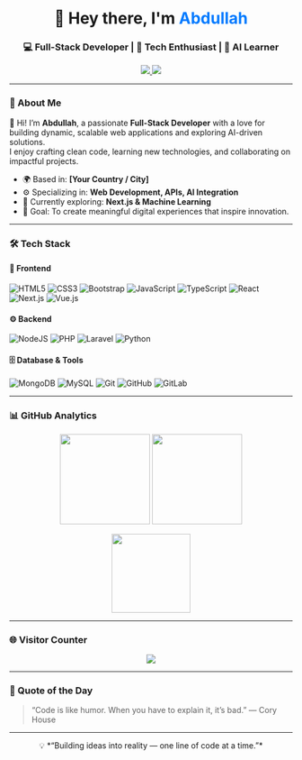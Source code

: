 <!-- Profile Header -->
<h1 align="center">👋 Hey there, I'm <span style="color:#007bff;">Abdullah</span></h1>
<h3 align="center">💻 Full-Stack Developer | 🚀 Tech Enthusiast | 🧠 AI Learner</h3>

<p align="center">
  <a href="https://facebook.com/abdullahdevai">
    <img src="https://img.shields.io/badge/Facebook-%231877F2.svg?style=flat&logo=Facebook&logoColor=white"/>
  </a>
  <a href="https://linkedin.com/in/abdullahai">
    <img src="https://img.shields.io/badge/LinkedIn-%230077B5.svg?style=flat&logo=linkedin&logoColor=white"/>
  </a>
</p>

---

### 🧭 About Me  
💫 Hi! I’m **Abdullah**, a passionate **Full-Stack Developer** with a love for building dynamic, scalable web applications and exploring AI-driven solutions.  
I enjoy crafting clean code, learning new technologies, and collaborating on impactful projects.

- 🌍 Based in: **[Your Country / City]**  
- ⚙️ Specializing in: **Web Development, APIs, AI Integration**  
- 🧩 Currently exploring: **Next.js & Machine Learning**  
- 🎯 Goal: To create meaningful digital experiences that inspire innovation.

---

### 🛠️ Tech Stack  

#### 🧩 Frontend  
![HTML5](https://img.shields.io/badge/html5-%23E34F26.svg?style=for-the-badge&logo=html5&logoColor=white)
![CSS3](https://img.shields.io/badge/css3-%231572B6.svg?style=for-the-badge&logo=css3&logoColor=white)
![Bootstrap](https://img.shields.io/badge/bootstrap-%238511FA.svg?style=for-the-badge&logo=bootstrap&logoColor=white)
![JavaScript](https://img.shields.io/badge/javascript-%23323330.svg?style=for-the-badge&logo=javascript&logoColor=%23F7DF1E)
![TypeScript](https://img.shields.io/badge/typescript-%23007ACC.svg?style=for-the-badge&logo=typescript&logoColor=white)
![React](https://img.shields.io/badge/react-%2320232a.svg?style=for-the-badge&logo=react&logoColor=%2361DAFB)
![Next.js](https://img.shields.io/badge/Next-black?style=for-the-badge&logo=next.js&logoColor=white)
![Vue.js](https://img.shields.io/badge/vue.js-%2335495e.svg?style=for-the-badge&logo=vuedotjs&logoColor=%234FC08D)

#### ⚙️ Backend  
![NodeJS](https://img.shields.io/badge/node.js-6DA55F?style=for-the-badge&logo=node.js&logoColor=white)
![PHP](https://img.shields.io/badge/php-%23777BB4.svg?style=for-the-badge&logo=php&logoColor=white)
![Laravel](https://img.shields.io/badge/laravel-%23FF2D20.svg?style=for-the-badge&logo=laravel&logoColor=white)
![Python](https://img.shields.io/badge/python-3670A0?style=for-the-badge&logo=python&logoColor=ffdd54)

#### 🗄️ Database & Tools  
![MongoDB](https://img.shields.io/badge/MongoDB-%234ea94b.svg?style=for-the-badge&logo=mongodb&logoColor=white)
![MySQL](https://img.shields.io/badge/mysql-4479A1.svg?style=for-the-badge&logo=mysql&logoColor=white)
![Git](https://img.shields.io/badge/git-%23F05033.svg?style=for-the-badge&logo=git&logoColor=white)
![GitHub](https://img.shields.io/badge/github-%23121011.svg?style=for-the-badge&logo=github&logoColor=white)
![GitLab](https://img.shields.io/badge/gitlab-%23181717.svg?style=for-the-badge&logo=gitlab&logoColor=white)

---

### 📊 GitHub Analytics  

<p align="center">
  <img src="https://github-readme-stats.vercel.app/api?username=abdullahdevai&theme=tokyonight&hide_border=true&include_all_commits=true&count_private=true" height="160px"/>
  <img src="https://github-readme-streak-stats.herokuapp.com/?user=abdullahdevai&theme=tokyonight&hide_border=true" height="160px"/>
</p>

<p align="center">
  <img src="https://github-readme-stats.vercel.app/api/top-langs/?username=abdullahdevai&layout=compact&theme=tokyonight&hide_border=true" height="140px"/>
</p>

---

### 🌐 Visitor Counter  
<p align="center">
  <a href="https://visitcount.itsvg.in">
    <img src="https://visitcount.itsvg.in/api?id=abdullahdevai&label=Profile%20Views&color=0&icon=5&pretty=true" />
  </a>
</p>

---

### 🧠 Quote of the Day  
> “Code is like humor. When you have to explain it, it’s bad.” — Cory House

---

<p align="center">
  💡 *“Building ideas into reality — one line of code at a time.”*
</p>

<!-- Created with ❤️ by Abdullah | Inspired by GPRM -->
